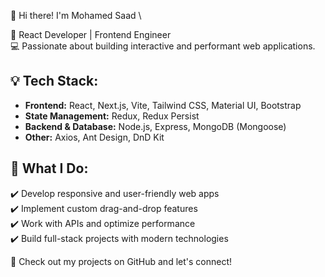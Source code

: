👋 Hi there! I'm Mohamed Saad
\

🚀 React Developer | Frontend Engineer
\
💻 Passionate about building interactive and performant web applications.

## 💡 Tech Stack:

- **Frontend:** React, Next.js, Vite, Tailwind CSS, Material UI, Bootstrap
- **State Management:** Redux, Redux Persist
- **Backend & Database:** Node.js, Express, MongoDB (Mongoose)
- **Other:** Axios, Ant Design, DnD Kit

## 🎯 What I Do:

✔️ Develop responsive and user-friendly web apps\
✔️ Implement custom drag-and-drop features\
✔️ Work with APIs and optimize performance\
✔️ Build full-stack projects with modern technologies

🔗 Check out my projects on GitHub and let's connect!
